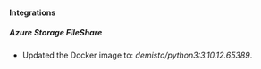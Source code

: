 #### Integrations
##### Azure Storage FileShare
- Updated the Docker image to: *demisto/python3:3.10.12.65389*.
